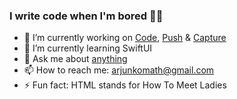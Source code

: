 ### I write code when I'm bored 👨‍💻

- 🔭 I’m currently working on [Code](https://code.techulus.com), [Push](https://push.techulus.com) & [Capture](https://capture.techulus.in)
- 🌱 I’m currently learning SwiftUI
- 💬 Ask me about [anything](https://github.com/arjunkomath/ama)
- 📫 How to reach me: arjunkomath@gmail.com
- ⚡ Fun fact: HTML stands for How To Meet Ladies
